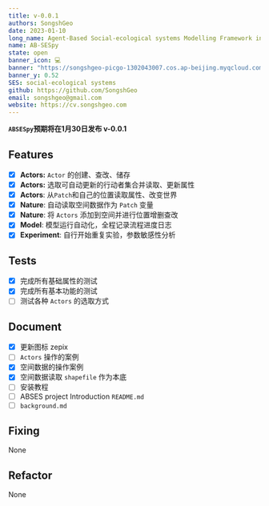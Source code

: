 ```yaml
---
title: v-0.0.1
authors: SongshGeo
date: 2023-01-10
long_name: Agent-Based Social-ecological systems Modelling Framework in Python
name: AB-SESpy
state: open
banner_icon: 💻
banner: "https://songshgeo-picgo-1302043007.cos.ap-beijing.myqcloud.com/uPic/abses_github_repo.svg"
banner_y: 0.52
SES: social-ecological systems
github: https://github.com/SongshGeo
email: songshgeo@gmail.com
website: https://cv.songshgeo.com
---
```


**`ABSESpy`预期将在1月30日发布 v-0.0.1**

## Features
- [x] **Actors:** `Actor` 的创建、查改、储存
- [x] **Actors:** 选取可自动更新的行动者集合并读取、更新属性
- [x] **Actors**: 从`Patch`和自己的位置读取属性、改变世界
- [x] **Nature**: 自动读取空间数据作为 `Patch` 变量
- [x] **Nature**: 将 `Actors` 添加到空间并进行位置增删查改
- [x] **Model**: 模型运行自动化，全程记录流程进度日志
- [x] **Experiment**: 自行开始重复实验，参数敏感性分析

## Tests
- [x] 完成所有基础属性的测试
- [x] 完成所有基本功能的测试
- [ ] 测试各种 `Actors` 的选取方式

## Document
- [x] 更新图标 zepix
- [ ] `Actors` 操作的案例
- [x] 空间数据的操作案例
- [x] 空间数据读取 `shapefile` 作为本底
- [ ] 安装教程
- [ ] ABSES project Introduction `README.md`
- [ ] `background.md`

## Fixing
None

## Refactor
None
